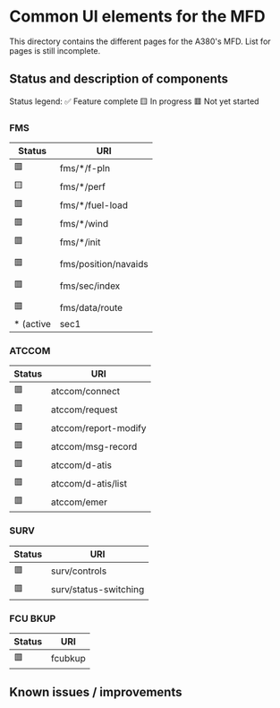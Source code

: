 # Common UI elements for the MFD

This directory contains the different pages for the A380's MFD. List for pages is still incomplete.

## Status and description of components
Status legend:
✅ Feature complete
🟨 In progress
🟥 Not yet started

### FMS
| Status      | URI |
| ------------- | ------------- |
| 🟥 | fms/\*/f-pln |
| 🟨 | fms/\*/perf |
| 🟥 | fms/\*/fuel-load |
| 🟥 | fms/\*/wind |
| 🟥 | fms/\*/init |
|  |  |
| 🟥 | fms/position/navaids |
|  |  |
| 🟥 | fms/sec/index |
|  |  |
| 🟥 | fms/data/route |
\* (active | sec1 | sec2 | sec3)

### ATCCOM

| Status      | URI |
| ------------- | ------------- |
| 🟥 | atccom/connect |
| 🟥 | atccom/request |
| 🟥 | atccom/report-modify |
| 🟥 | atccom/msg-record |
| 🟥 | atccom/d-atis |
| 🟥 | atccom/d-atis/list |
| 🟥 | atccom/emer |

### SURV

| Status      | URI |
| ------------- | ------------- |
| 🟥 | surv/controls |
| 🟥 | surv/status-switching |

### FCU BKUP

| Status      | URI |
| ------------- | ------------- |
| 🟥 | fcubkup |

## Known issues / improvements
